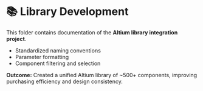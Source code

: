 # 📚 Library Development

This folder contains documentation of the **Altium library integration project**.

- Standardized naming conventions
- Parameter formatting
- Component filtering and selection

**Outcome:** Created a unified Altium library of ~500+ components, improving purchasing efficiency and design consistency.

